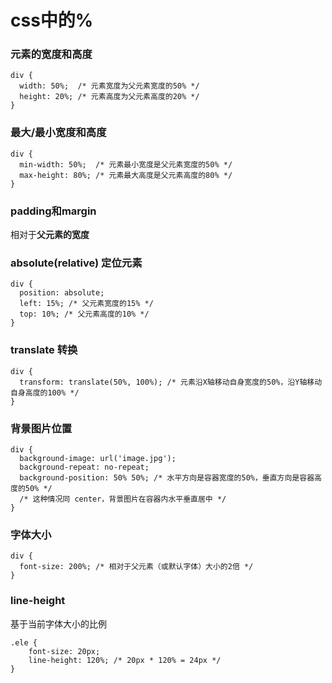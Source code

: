 # css中的%

### 元素的宽度和高度
```
div {
  width: 50%;  /* 元素宽度为父元素宽度的50% */
  height: 20%; /* 元素高度为父元素高度的20% */
}
```

### 最大/最小宽度和高度
```
div {
  min-width: 50%;  /* 元素最小宽度是父元素宽度的50% */
  max-height: 80%; /* 元素最大高度是父元素高度的80% */
}
```

### padding和margin

相对于**父元素的宽度**

### absolute(relative) 定位元素
```
div {
  position: absolute;
  left: 15%; /* 父元素宽度的15% */
  top: 10%; /* 父元素高度的10% */
}
```

### translate 转换
```
div {
  transform: translate(50%, 100%); /* 元素沿X轴移动自身宽度的50%，沿Y轴移动自身高度的100% */
}
```

### 背景图片位置
```
div {
  background-image: url('image.jpg');
  background-repeat: no-repeat;
  background-position: 50% 50%; /* 水平方向是容器宽度的50%，垂直方向是容器高度的50% */
  /* 这种情况同 center，背景图片在容器内水平垂直居中 */
}
```

### 字体大小
```
div {
  font-size: 200%; /* 相对于父元素（或默认字体）大小的2倍 */
}
```

### line-height

基于当前字体大小的比例
```
.ele {
    font-size: 20px;
    line-height: 120%; /* 20px * 120% = 24px */
}
```